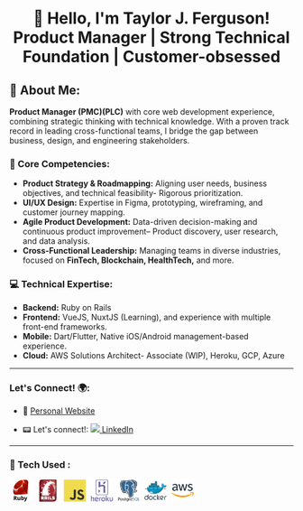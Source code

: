 
  
<h1 align="center">
  👋 Hello, I'm Taylor J. Ferguson!  
  Product Manager | Strong Technical Foundation | Customer-obsessed
</h1>


## 🌄 About Me:

 **Product Manager (PMC)(PLC)** with core web development experience, combining strategic thinking with technical knowledge. With a proven track record in leading cross-functional teams, I bridge the gap between business, design, and engineering stakeholders. 

### 🚀 Core Competencies:
- **Product Strategy & Roadmapping:** Aligning user needs, business objectives, and technical feasibility- Rigorous prioritization. 
- **UI/UX Design:** Expertise in Figma, prototyping, wireframing, and customer journey mapping.
- **Agile Product Development:** Data-driven decision-making and continuous product improvement– Product discovery, user research, and data analysis.
- **Cross-Functional Leadership:** Managing teams in diverse industries, focused on **FinTech, Blockchain, HealthTech,** and more.

### 💻 Technical Expertise:
- **Backend:** Ruby on Rails
- **Frontend:** VueJS, NuxtJS (Learning), and experience with multiple front-end frameworks.
- **Mobile:** Dart/Flutter, Native iOS/Android management-based experience.
- **Cloud:** AWS Solutions Architect- Associate (WIP), Heroku, GCP, Azure


---


### Let's Connect! 🌍:



- :ship: [Personal Website](https://www.taylorferguson.xyz/) 

- :pager: Let's connect!: [![](https://i.sstatic.net/gVE0j.png) LinkedIn](https://www.linkedin.com/in/taylor-ferguson-57826660/)




---

### :musical_score: Tech Used :

<div>
  
   <img src="https://github.com/devicons/devicon/blob/master/icons/ruby/ruby-original-wordmark.svg" title="Ruby" alt="Ruby" width="40" height="40"/>&nbsp;
  <img src="https://github.com/devicons/devicon/blob/master/icons/rails/rails-original-wordmark.svg" title="Rails" alt="Rails" width="40" height="40"/>&nbsp;
  <img src="https://github.com/devicons/devicon/blob/master/icons/javascript/javascript-original.svg" title="JavaScript" alt="JavaScript" width="40" height="40"/>&nbsp;
  <img src="https://github.com/devicons/devicon/blob/master/icons/heroku/heroku-original-wordmark.svg" title="Heroku" alt="Heroku" width="40" height="40"/>&nbsp;
  <img src="https://github.com/devicons/devicon/blob/master/icons/postgresql/postgresql-original-wordmark.svg" title="PostgreSQL" alt="PostgreSQL" width="40" height="40"/>&nbsp;
    <img src="https://github.com/devicons/devicon/blob/master/icons/docker/docker-original-wordmark.svg" title="docker" alt="docker" width="40" height="40"/>&nbsp;
    <img src="https://github.com/devicons/devicon/blob/master/icons/amazonwebservices/amazonwebservices-original-wordmark.svg" title="amazonwebservices" alt="amazonwebservices" width="40" height="40"/>&nbsp;
</div>


